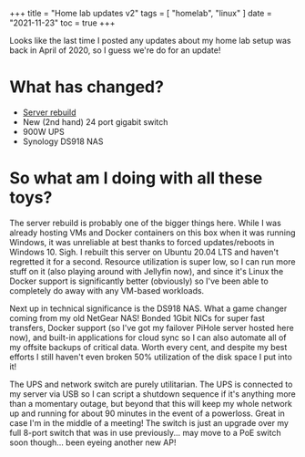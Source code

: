 +++
title = "Home lab updates v2"
tags = [
    "homelab",
    "linux"
]
date = "2021-11-23"
toc = true
+++

Looks like the last time I posted any updates about my home lab setup was back in April of 2020, so I guess we're do for an update!

# What has changed?

- [Server rebuild](../../2021-05/server_rebuild/)
- New (2nd hand) 24 port gigabit switch
- 900W UPS
- Synology DS918 NAS

# So what am I doing with all these toys?

The server rebuild is probably one of the bigger things here. While I was already hosting VMs and Docker containers on this box when it was running Windows, it was unreliable at best thanks to forced updates/reboots in Windows 10. Sigh. I rebuilt this server on Ubuntu 20.04 LTS and haven't regretted it for a second. Resource utilization is super low, so I can run more stuff on it (also playing around with Jellyfin now), and since it's Linux the Docker support is significantly better (obviously) so I've been able to completely do away with any VM-based workloads.

Next up in technical significance is the DS918 NAS. What a game changer coming from my old NetGear NAS! Bonded 1Gbit NICs for super fast transfers, Docker support (so I've got my failover PiHole server hosted here now), and built-in applications for cloud sync so I can also automate all of my offsite backups of critical data. Worth every cent, and despite my best efforts I still haven't even broken 50% utilization of the disk space I put into it!

The UPS and network switch are purely utilitarian. The UPS is connected to my server via USB so I can script a shutdown sequence if it's anything more than a momentary outage, but beyond that this will keep my whole network up and running for about 90 minutes in the event of a powerloss. Great in case I'm in the middle of a meeting! The switch is just an upgrade over my full 8-port switch that was in use previously... may move to a PoE switch soon though... been eyeing another new AP!


